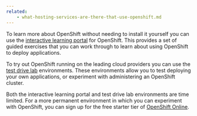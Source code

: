 ```yaml
---
related:
    - what-hosting-services-are-there-that-use-openshift.md
---
```


To learn more about OpenShift without needing to install it yourself you can use the [interactive learning portal](https://learn.openshift.com) for OpenShift. This provides a set of guided exercises that you can work through to learn about using OpenShift to deploy applications.

To try out OpenShift running on the leading cloud providers you can use the [test drive lab](https://www.openshift.com/dedicated/test-drive.html) environments. These environments allow you to test deploying your own applications, or experiment with administering an OpenShift cluster.

Both the interactive learning portal and test drive lab environments are time limited. For a more permanent environment in which you can experiment with OpenShift, you can sign up for the free starter tier of [OpenShift Online](https://www.openshift.com/get-started/).

